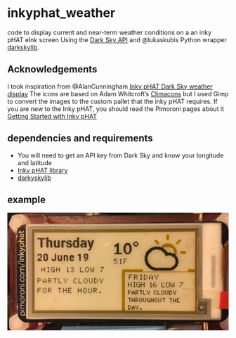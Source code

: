 # inkyphat_weather
code to display current and near-term weather conditions on a an inky pHAT eInk screen 
Using the [Dark Sky API](https://darksky.net/dev/) and @lukaskubis Python wrapper 
[darkskylib](https://github.com/lukaskubis/darkskylib/). 

## Acknowledgements
I took inspiration from @AlanCunningham [Inky pHAT Dark Sky weather display](https://github.com/AlanCunningham/inkyphat-darksky-weather-display/) 
The icons are based on Adam Whitcroft’s [Climacons](http://adamwhitcroft.com/climacons/) but I used Gimp to convert the images to the custom pallet that the inky pHAT requires.
If you are new to the Inky pHAT, you should read the Pimoroni pages about it [Getting Started with Inky pHAT](https://learn.pimoroni.com/tutorial/sandyj/getting-started-with-inky-phat)

## dependencies and requirements
- You will need to get an API key from Dark Sky and know your longitude and latitude
- [Inky pHAT library](https://github.com/pimoroni/inky)
- [darkyskylib](https://github.com/lukaskubis/darkskylib)

## example
![Image](inky-pHAT.png)


